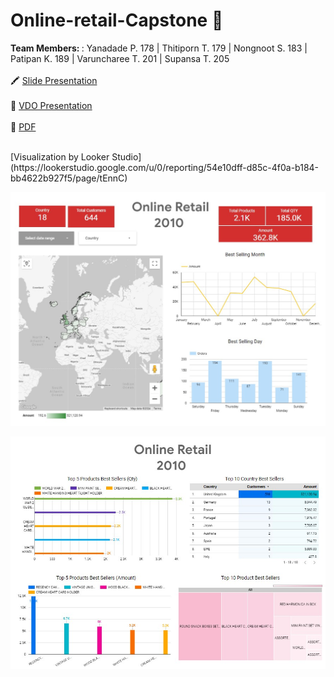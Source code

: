 # Online-retail-Capstone 📝

<b> Team Members: </b>  : Yanadade P. 178 | Thitiporn T. 179 | Nongnoot S. 183 | Patipan K. 189 | Varuncharee T. 201 | Supansa T. 205
<br>
<br>
🖍 [Slide Presentation](https://docs.google.com/presentation/d/1-ndUm-t-4nSj2n8svBUDAiUHk4fWz5x_ZSynLhSO3Ns/edit#slide=id.p)
<br>
<br>
🎥 [VDO Presentation](https://www.youtube.com/watch?v=uW_p3cJU43Q)
<br>
<br>
📃 [PDF](https://drive.google.com/file/d/1FAsZK44yCUwdi-767ce-NH84uJ6V-xKc/view?usp=sharing)
<br>

<br>
[Visualization by Looker Studio]
(https://lookerstudio.google.com/u/0/reporting/54e10dff-d85c-4f0a-b184-bb4622b927f5/page/tEnnC)
<br>

![Dashboard1](https://github.com/yana-a-pak/online-retail-capstone/blob/main/capstone/image/dashboard1.jpg)

![Dashboard2](https://github.com/yana-a-pak/online-retail-capstone/blob/main/capstone/image/dashboard2.jpg)